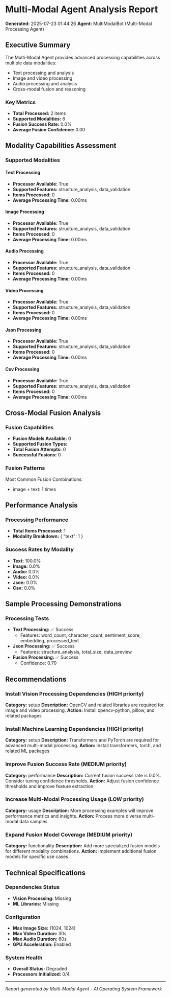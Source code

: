 # Multi-Modal Agent Analysis Report

**Generated:** 2025-07-23 01:44:26
**Agent:** MultiModalBot (Multi-Modal Processing Agent)

## Executive Summary

The Multi-Modal Agent provides advanced processing capabilities across multiple data modalities:
- Text processing and analysis
- Image and video processing
- Audio processing and analysis
- Cross-modal fusion and reasoning

### Key Metrics
- **Total Processed:** 2 items
- **Supported Modalities:** 6
- **Fusion Success Rate:** 0.0%
- **Average Fusion Confidence:** 0.00

## Modality Capabilities Assessment

### Supported Modalities

#### Text Processing
- **Processor Available:** True
- **Supported Features:** structure_analysis, data_validation
- **Items Processed:** 0
- **Average Processing Time:** 0.00ms

#### Image Processing
- **Processor Available:** True
- **Supported Features:** structure_analysis, data_validation
- **Items Processed:** 0
- **Average Processing Time:** 0.00ms

#### Audio Processing
- **Processor Available:** True
- **Supported Features:** structure_analysis, data_validation
- **Items Processed:** 0
- **Average Processing Time:** 0.00ms

#### Video Processing
- **Processor Available:** True
- **Supported Features:** structure_analysis, data_validation
- **Items Processed:** 0
- **Average Processing Time:** 0.00ms

#### Json Processing
- **Processor Available:** True
- **Supported Features:** structure_analysis, data_validation
- **Items Processed:** 0
- **Average Processing Time:** 0.00ms

#### Csv Processing
- **Processor Available:** True
- **Supported Features:** structure_analysis, data_validation
- **Items Processed:** 0
- **Average Processing Time:** 0.00ms

## Cross-Modal Fusion Analysis

### Fusion Capabilities
- **Fusion Models Available:** 0
- **Supported Fusion Types:**
- **Total Fusion Attempts:** 0
- **Successful Fusions:** 0

### Fusion Patterns

Most Common Fusion Combinations:
- image + text: 1 times

## Performance Analysis

### Processing Performance
- **Total Items Processed:** 1
- **Modality Breakdown:** {
  "text": 1
}

### Success Rates by Modality
- **Text:** 100.0%
- **Image:** 0.0%
- **Audio:** 0.0%
- **Video:** 0.0%
- **Json:** 0.0%
- **Csv:** 0.0%

## Sample Processing Demonstrations

### Processing Tests
- **Text Processing:** ✅ Success
  - Features: word_count, character_count, sentiment_score, embedding, processed_text
- **Json Processing:** ✅ Success
  - Features: structure_analysis, total_size, data_preview
- **Fusion Processing:** ✅ Success
  - Confidence: 0.70

## Recommendations

### Install Vision Processing Dependencies (HIGH priority)
**Category:** setup
**Description:** OpenCV and related libraries are required for image and video processing.
**Action:** Install opencv-python, pillow, and related packages

### Install Machine Learning Dependencies (HIGH priority)
**Category:** setup
**Description:** Transformers and PyTorch are required for advanced multi-modal processing.
**Action:** Install transformers, torch, and related ML packages

### Improve Fusion Success Rate (MEDIUM priority)
**Category:** performance
**Description:** Current fusion success rate is 0.0%. Consider tuning confidence thresholds.
**Action:** Adjust fusion confidence thresholds and improve feature extraction

### Increase Multi-Modal Processing Usage (LOW priority)
**Category:** usage
**Description:** More processing examples will improve performance metrics and insights.
**Action:** Process more diverse multi-modal data samples

### Expand Fusion Model Coverage (MEDIUM priority)
**Category:** functionality
**Description:** Add more specialized fusion models for different modality combinations.
**Action:** Implement additional fusion models for specific use cases


## Technical Specifications

### Dependencies Status
- **Vision Processing:** Missing
- **ML Libraries:** Missing

### Configuration
- **Max Image Size:** (1024, 1024)
- **Max Video Duration:** 30s
- **Max Audio Duration:** 60s
- **GPU Acceleration:** Enabled

### System Health
- **Overall Status:** Degraded
- **Processors Initialized:** 0/4

---

*Report generated by Multi-Modal Agent - AI Operating System Framework*
